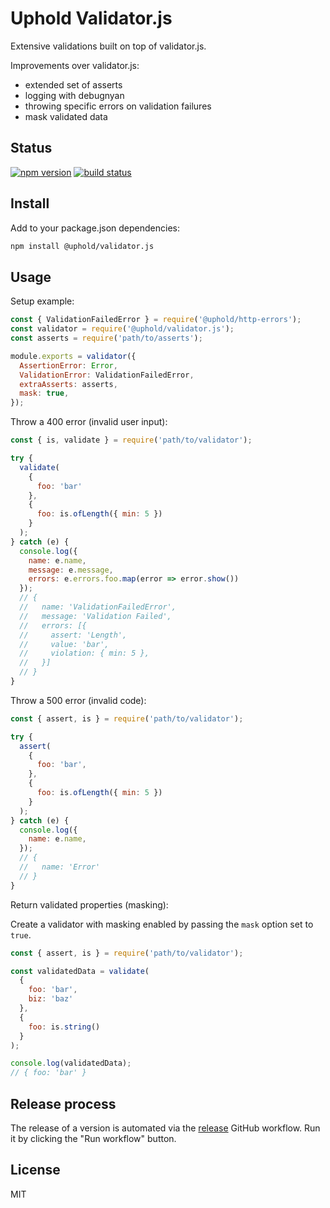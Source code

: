 # Uphold Validator.js

Extensive validations built on top of validator.js.

Improvements over validator.js:

- extended set of asserts
- logging with debugnyan
- throwing specific errors on validation failures
- mask validated data

## Status

[![npm version][npm-image]][npm-url]
[![build status][tests-image]][tests-url]

## Install

Add to your package.json dependencies:

```sh
npm install @uphold/validator.js
```

## Usage

Setup example:

```js
const { ValidationFailedError } = require('@uphold/http-errors');
const validator = require('@uphold/validator.js');
const asserts = require('path/to/asserts');

module.exports = validator({
  AssertionError: Error,
  ValidationError: ValidationFailedError,
  extraAsserts: asserts,
  mask: true,
});
```

Throw a 400 error (invalid user input):

```js
const { is, validate } = require('path/to/validator');

try {
  validate(
    {
      foo: 'bar'
    },
    {
      foo: is.ofLength({ min: 5 })
    }
  );
} catch (e) {
  console.log({
    name: e.name,
    message: e.message,
    errors: e.errors.foo.map(error => error.show())
  });
  // {
  //   name: 'ValidationFailedError',
  //   message: 'Validation Failed',
  //   errors: [{
  //     assert: 'Length',
  //     value: 'bar',
  //     violation: { min: 5 },
  //   }]
  // }
}
```

Throw a 500 error (invalid code):

```js
const { assert, is } = require('path/to/validator');

try {
  assert(
    {
      foo: 'bar',
    },
    {
      foo: is.ofLength({ min: 5 })
    }
  );
} catch (e) {
  console.log({
    name: e.name,
  });
  // {
  //   name: 'Error'
  // }
}
```

Return validated properties (masking):

Create a validator with masking enabled by passing the `mask` option set to `true`.

```js
const { assert, is } = require('path/to/validator');

const validatedData = validate(
  {
    foo: 'bar',
    biz: 'baz'
  },
  {
    foo: is.string()
  }
);

console.log(validatedData);
// { foo: 'bar' }
```

## Release process

The release of a version is automated via the [release](https://github.com/uphold/uphold-validator.js/.github/workflows/release.yml) GitHub workflow.
Run it by clicking the "Run workflow" button.

## License

MIT

[npm-image]: https://img.shields.io/npm/v/@uphold/validator.js.svg
[npm-url]: https://www.npmjs.com/package/@uphold/validator.js
[tests-image]: https://github.com/uphold/uphold-validator.js/actions/workflows/tests.yaml/badge.svg?branch=master
[tests-url]: https://github.com/uphold/uphold-validator.js/actions/workflows/tests.yaml
